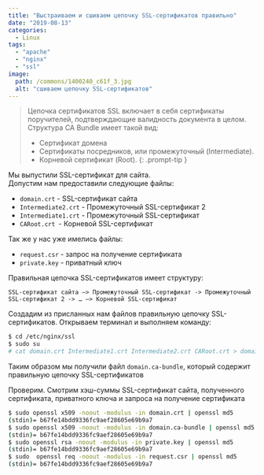 ```yaml
---
title: "Выстраиваем и сшиваем цепочку SSL-сертификатов правильно"
date: "2019-08-13"
categories: 
  - Linux
tags: 
  - "apache"
  - "nginx"
  - "ssl"
image:
  path: /commons/1400240_c61f_3.jpg
  alt: "сшиваем цепочку SSL-сертификатов"
---
```


> Цепочка сертификатов SSL включает в себя сертификаты поручителей, подтверждающие валидность документа в целом. Структура CA Bundle имеет такой вид:
> - Сертификат домена
> - Сертификаты посредников, или промежуточный (Intermediate).
> - Корневой сертификат (Root). 
{: .prompt-tip }

Мы выпустили SSL-сертификат для сайта.  
Допустим нам предоставили следующие файлы:

- `domain.crt` - SSL-сертификат сайта
- `Intermediate2.crt` - Промежуточный SSL-сертификат 2
- `Intermediate1.crt` - Промежуточный SSL-сертификат
- `CARoot.crt `- Корневой SSL-сертификат

Так же у нас уже имелись файлы:

- `request.csr` - запрос на получение сертификата
- `private.key` - приватный ключ


Правильная цепочка SSL-сертификатов имеет структуру:

```
SSL-сертификат сайта —> Промежуточный SSL-сертификат -> Промежуточный SSL-сертификат 2 -> … —> Корневой SSL-сертификат
```

Создадим из присланных нам файлов правильную цепочку SSL-сертификатов. Открываем терминал и выполняем команду:

```sh
$ cd /etc/nginx/ssl
$ sudo su
# cat domain.crt Intermediate1.crt Intermediate2.crt CARoot.crt > domain.ca-bundle
```

Таким образом мы получили файл `domain.ca-bundle`, который содержит правильную цепочку SSL-сертификатов

Проверим. Смотрим хэш-суммы SSL-сертификат сайта, полученного сертификата, приватного ключа и запроса на получение сертификата

```sh
$ sudo openssl x509 -noout -modulus -in domain.crt | openssl md5
(stdin)= b67fe14bdd9336fc9aef28605e69b9a7
$ sudo openssl x509 -noout -modulus -in domain.ca-bundle | openssl md5
(stdin)= b67fe14bdd9336fc9aef28605e69b9a7
$ sudo openssl rsa -noout -modulus -in private.key | openssl md5
(stdin)= b67fe14bdd9336fc9aef28605e69b9a7
$ sudo  openssl req -noout -modulus -in request.csr | openssl md5
(stdin)= b67fe14bdd9336fc9aef28605e69b9a7
```
